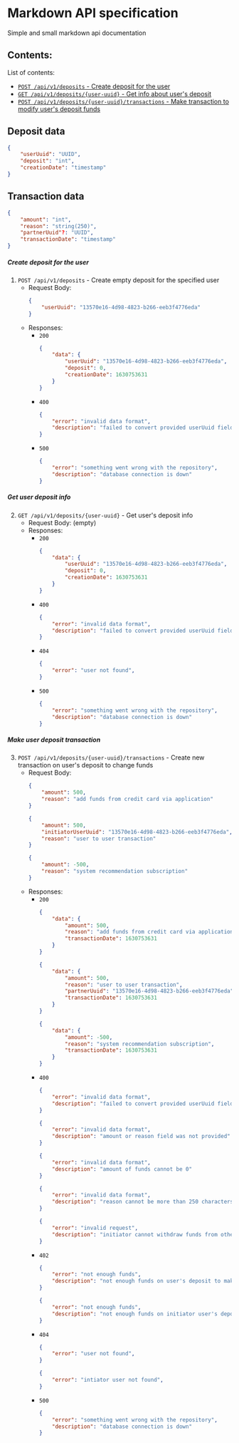 # Markdown API specification

Simple and small markdown api documentation

## Contents:

List of contents:

- [`POST /api/v1/deposits` - Create deposit for the user](#create-deposit-for-the-user)
- [`GET /api/v1/deposits/{user-uuid}` - Get info about user's deposit](#get-user-deposit-info)
- [`POST /api/v1/deposits/{user-uuid}/transactions` - Make transaction to modify user's deposit funds](#make-user-deposit-transaction)

## Deposit data

```json
{
    "userUuid": "UUID",
    "deposit": "int",
    "creationDate": "timestamp"
}
```

## Transaction data

```json
{
    "amount": "int",
    "reason": "string(250)",
    "partnerUuid"?: "UUID",
    "transactionDate": "timestamp"
}
```

##### Create deposit for the user
1. `POST /api/v1/deposits` - Create empty deposit for the specified user
    - Request Body:
        ```json
        {
            "userUuid": "13570e16-4d98-4823-b266-eeb3f4776eda"
        }
        ```
    - Responses:
        - `200` 
            ```json
            {
                "data": {
                    "userUuid": "13570e16-4d98-4823-b266-eeb3f4776eda",
                    "deposit": 0,
                    "creationDate": 1630753631
                }
            }
            ```
        - `400`
            ```json
            {
                "error": "invalid data format",
                "description": "failed to convert provided userUuid field into UUID"
            }
            ```
        - `500`
            ```json
            {
                "error": "something went wrong with the repository",
                "description": "database connection is down"
            }
            ```

##### Get user deposit info
2. `GET /api/v1/deposits/{user-uuid}` - Get user's deposit info
    - Request Body:
        (empty)
    - Responses:
        - `200` 
            ```json
            {
                "data": {
                    "userUuid": "13570e16-4d98-4823-b266-eeb3f4776eda",
                    "deposit": 0,
                    "creationDate": 1630753631
                }
            }
            ```
        - `400`
            ```json
            {
                "error": "invalid data format",
                "description": "failed to convert provided userUuid field into UUID"
            }
            ```
        - `404`
            ```json
            {
                "error": "user not found",
            }
            ```
        - `500`
            ```json
            {
                "error": "something went wrong with the repository",
                "description": "database connection is down"
            }
            ```

##### Make user deposit transaction
3. `POST /api/v1/deposits/{user-uuid}/transactions` - Create new transaction on user's deposit to change funds
    - Request Body:
        ```json
        {
            "amount": 500,
            "reason": "add funds from credit card via application"
        }
        ```
        ```json
        {
            "amount": 500,
            "initiatorUserUuid": "13570e16-4d98-4823-b266-eeb3f4776eda",
            "reason": "user to user transaction"
        }
        ```
        ```json
        {
            "amount": -500,
            "reason": "system recommendation subscription"
        }
        ```
    - Responses:
        - `200` 
            ```json
            {
                "data": {
                    "amount": 500,
                    "reason": "add funds from credit card via application",
                    "transactionDate": 1630753631
                }
            }
            ```
            ```json
            {
                "data": {
                    "amount": 500,
                    "reason": "user to user transaction",
                    "partnerUuid": "13570e16-4d98-4823-b266-eeb3f4776eda",
                    "transactionDate": 1630753631
                }
            }
            ```
            ```json
            {
                "data": {
                    "amount": -500,
                    "reason": "system recommendation subscription",
                    "transactionDate": 1630753631
                }
            }
            ```
        - `400`
            ```json
            {
                "error": "invalid data format",
                "description": "failed to convert provided userUuid field into UUID"
            }
            ```
            ```json
            {
                "error": "invalid data format",
                "description": "amount or reason field was not provided"
            }
            ```
            ```json
            {
                "error": "invalid data format",
                "description": "amount of funds cannot be 0"
            }
            ```
            ```json
            {
                "error": "invalid data format",
                "description": "reason cannot be more than 250 characters"
            }
            ```
            ```json
            {
                "error": "invalid request",
                "description": "initiator cannot withdraw funds from other user's deposit"
            }
            ```
        - `402`
            ```json
            {
                "error": "not enough funds",
                "description": "not enough funds on user's deposit to make withdraw with specified value"
            }
            ```
            ```json
            {
                "error": "not enough funds",
                "description": "not enough funds on initiator user's deposit to make funds transfer to another user"
            }
            ```
        - `404`
            ```json
            {
                "error": "user not found",
            }
            ```
            ```json
            {
                "error": "intiator user not found",
            }
            ```
        - `500`
            ```json
            {
                "error": "something went wrong with the repository",
                "description": "database connection is down"
            }
            ```

